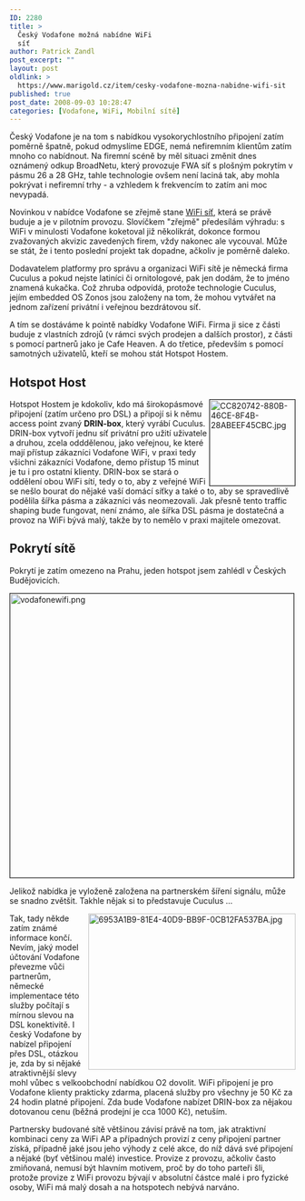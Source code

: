 ```yaml
---
ID: 2280
title: >
  Český Vodafone možná nabídne WiFi
  síť
author: Patrick Zandl
post_excerpt: ""
layout: post
oldlink: >
  https://www.marigold.cz/item/cesky-vodafone-mozna-nabidne-wifi-sit
published: true
post_date: 2008-09-03 10:28:47
categories: [Vodafone, WiFi, Mobilní sítě]
---
```

Český Vodafone je na tom s nabídkou vysokorychlostního připojení zatím poměrně špatně, pokud odmyslíme EDGE, nemá nefiremním klientům zatím mnoho co nabídnout. Na firemní scéně by měl situaci změnit dnes oznámený odkup BroadNetu, který provozuje FWA síť s plošným pokrytím v pásmu 26 a 28 GHz, tahle technologie ovšem není laciná tak, aby mohla pokrývat i nefiremní trhy - a vzhledem k frekvencím to zatím ani moc nevypadá. 

Novinkou v nabídce Vodafone se zřejmě stane <a href="http://wifi.vodafone.cz">WiFi síť</a>, která se právě buduje a je v pilotním provozu. Slovíčkem "zřejmě" předesílám výhradu: s WiFi v minulosti Vodafone koketoval již několikrát, dokonce formou zvažovaných akvizic zavedených firem, vždy nakonec ale vycouval. Může se stát, že i tento poslední projekt tak dopadne, ačkoliv je poměrně daleko. 

Dodavatelem platformy pro správu a organizaci WiFi sítě je německá firma Cuculus a pokud nejste latiníci či ornitologové, pak jen dodám, že to jméno znamená kukačka. Což zhruba odpovídá, protože technologie Cuculus, jejím embedded OS Zonos jsou založeny na tom, že mohou vytvářet na jednom zařízení privátní i veřejnou bezdrátovou síť.  

A tím se dostáváme k pointě nabídky Vodafone WiFi. Firma ji sice z části buduje z vlastních zdrojů (v rámci svých prodejen a dalších prostor), z části s pomocí partnerů jako je Cafe Heaven. A do třetice, především s pomocí samotných uživatelů, kteří se mohou stát Hotspot Hostem. 

<h2>Hotspot Host</h2>

<img src="http://www.marigold.cz/wp-content/uploads/cc820742-880b-46ce-8f4b-28abeef45cbc.jpg" alt="CC820742-880B-46CE-8F4B-28ABEEF45CBC.jpg" border="1" width="150" height="151" align="right" />Hotspot Hostem je kdokoliv, kdo má širokopásmové připojení (zatím určeno pro DSL) a připojí si k němu access point zvaný <strong>DRIN-box</strong>, který vyrábí Cuculus. DRIN-box vytvoří jednu síť privátní pro užití uživatele a druhou, zcela odddělenou, jako veřejnou, ke které mají přístup zákazníci Vodafone WiFi, v praxi tedy všichni zákazníci Vodafone, demo přístup 15 minut je tu i pro ostatní klienty. DRIN-box se stará o oddělení obou WiFi sítí, tedy o to, aby z veřejné WiFi se nešlo bourat do nějaké vaší domácí síťky a také o to, aby se spravedlivě podělila šířka pásma a zákazníci vás neomezovali. Jak přesně tento traffic shaping bude fungovat, není známo, ale šířka DSL pásma je dostatečná a provoz na WiFi bývá malý, takže by to nemělo v praxi majitele omezovat. 

<h2>Pokrytí sítě</h2>

Pokrytí je zatím omezeno na Prahu, jeden hotspot jsem zahlédl v Českých Budějovicích. 

<img src="http://www.marigold.cz/wp-content/uploads/vodafonewifi.png" alt="vodafonewifi.png" border="1" width="500" />

Jelikož nabídka je vyloženě založena na partnerském šíření signálu, může se snadno zvětšit. Takhle nějak si to představuje Cuculus ... 

<img src="http://www.marigold.cz/wp-content/uploads/6953a1b9-81e4-40d9-bb9f-0cb12fa537ba.jpg" alt="6953A1B9-81E4-40D9-BB9F-0CB12FA537BA.jpg" border="0" width="365" height="275" align="right" />

Tak, tady někde zatím známé informace končí. Nevím, jaký model účtování Vodafone převezme vůči partnerům, německé implementace této služby počítají s mírnou slevou na DSL konektivitě. I český Vodafone by nabízel připojení přes DSL, otázkou je, zda by si nějaké atraktivnější slevy mohl vůbec s velkoobchodní nabídkou O2 dovolit.  WiFi připojení je pro Vodafone klienty prakticky zdarma, placená služby pro všechny je 50 Kč za 24 hodin platné připojení. Zda bude Vodafone nabízet DRIN-box za nějakou dotovanou cenu (běžná prodejní je cca 1000 Kč), netuším. 

Partnersky budované sítě většinou závisí právě na tom, jak atraktivní kombinaci ceny za WiFi AP a případných provizí z ceny připojení partner získá, případně jaké jsou jeho výhody z celé akce, do níž dává své připojení a nějaké (byť většinou malé) investice. Provize z provozu, ačkoliv často zmiňovaná, nemusí být hlavním motivem, proč by do toho parteři šli, protože provize z WiFi provozu bývají v absolutní částce malé i pro fyzické osoby, WiFi má malý dosah a na hotspotech nebývá narváno.
